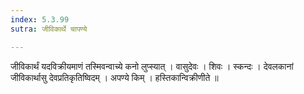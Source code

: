 ```yaml
---
index: 5.3.99
sutra: जीविकार्थे चापण्ये

---
```

 जीविकार्थं यदविक्रीयमाणं तस्मिवन्वाच्ये कनो लुप्स्यात् । वासुदेवः । शिवः । स्कन्दः । देवलकानां जीविकार्थासु देवप्रतिकृतिष्विदम् । अपण्ये किम् । हस्तिकान्विक्रीणीते ॥